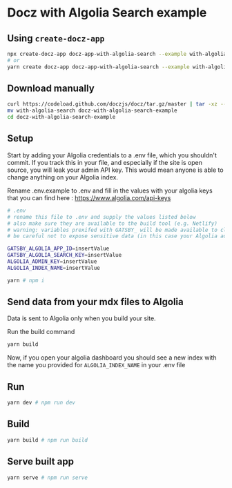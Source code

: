 # Docz with Algolia Search example

## Using `create-docz-app`

```sh
npx create-docz-app docz-app-with-algolia-search --example with-algolia-search
# or
yarn create docz-app docz-app-with-algolia-search --example with-algolia-search
```

## Download manually

```sh
curl https://codeload.github.com/doczjs/docz/tar.gz/master | tar -xz --strip=2 docz-master/examples/with-algolia-search
mv with-algolia-search docz-with-algolia-search-example
cd docz-with-algolia-search-example
```

## Setup

Start by adding your Algolia credentials to a .env file, which you shouldn't commit.
If you track this in your file, and especially if the site is open source, you will leak your admin API key. This would mean anyone is able to change anything on your Algolia index.

Rename .env.example to .env and fill in the values with your algolia keys that you can find here : https://www.algolia.com/api-keys

```sh
# .env
# rename this file to .env and supply the values listed below
# also make sure they are available to the build tool (e.g. Netlify)
# warning: variables prexifed with GATSBY_ will be made available to client-side code
# be careful not to expose sensitive data (in this case your Algolia admin key ALGOLIA_ADMIN_KEY)

GATSBY_ALGOLIA_APP_ID=insertValue
GATSBY_ALGOLIA_SEARCH_KEY=insertValue
ALGOLIA_ADMIN_KEY=insertValue
ALGOLIA_INDEX_NAME=insertValue
```

```sh
yarn # npm i
```

## Send data from your mdx files to Algolia

Data is sent to Algolia only when you build your site.

Run the build command

```sh
yarn build
```

Now, if you open your algolia dashboard you should see a new index with the name you provided for `ALGOLIA_INDEX_NAME` in your .env file

## Run

```sh
yarn dev # npm run dev
```

## Build

```sh
yarn build # npm run build
```

## Serve built app

```sh
yarn serve # npm run serve
```
